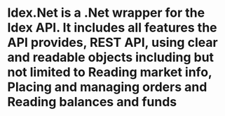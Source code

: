 # Idex.Net is a .Net wrapper for the Idex API. It includes all features the API provides, REST API, using clear and readable objects including but not limited to Reading market info, Placing and managing orders and Reading balances and funds
